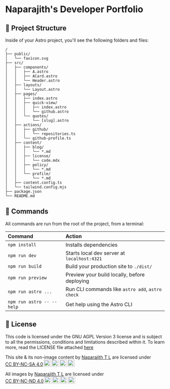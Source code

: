 # Naparajith's Developer Portfolio

## 🚀 Project Structure

Inside of your Astro project, you'll see the following folders and files:

```text
/
├── public/
│   └── favicon.svg
├── src/
│   ├── components/
│   │   ├── A.astro
│   │   ├── ACard.astro
│   │   └── Header.astro
│   ├── layouts/
│   │   └── Layout.astro
│   ├── pages/
│   │   ├── index.astro
│   │   ├── quick-view/
│   │   │   ├── index.astro
│   │   │   └── github.astro
│   │   └── quotes/
│   │       └── [slug].astro
│   ├── actions/
│   │   ├── github/
│   │   │   └── repositories.ts
│   │   └── github-profile.ts
│   ├── content/
│   │   ├── blog/
│   │   │   └── *.md
│   │   ├── license/
│   │   │   └── code.mdx
│   │   ├── policy/
│   │   │   └── *.md
│   │   └── profile/
│   │       └── *.md
│   ├── content.config.ts
│   └── tailwind.config.mjs
├── package.json
└── README.md
```

## 🧞 Commands

All commands are run from the root of the project, from a terminal:

| Command                   | Action                                           |
| :------------------------ | :----------------------------------------------- |
| `npm install`             | Installs dependencies                            |
| `npm run dev`             | Starts local dev server at `localhost:4321`      |
| `npm run build`           | Build your production site to `./dist/`          |
| `npm run preview`         | Preview your build locally, before deploying     |
| `npm run astro ...`       | Run CLI commands like `astro add`, `astro check` |
| `npm run astro -- --help` | Get help using the Astro CLI                     |

## 🪪 License

This code is licensed under the GNU AGPL Version 3 license and is subject to all
the permissions, conditions and limitations described within it. To learn more,
read the LICENSE file attached [here](./LICENSE)

<p xmlns:cc="http://creativecommons.org/ns#" xmlns:dct="http://purl.org/dc/terms/"><span property="dct:title">This site & its non-image content</span> by <a rel="cc:attributionURL dct:creator" property="cc:attributionName" href="https://www.linkedin.com/in/naparajith/">Naparajith T L</a> are licensed under <a href="https://creativecommons.org/licenses/by-nc-sa/4.0/?ref=chooser-v1" target="_blank" rel="license noopener noreferrer" style="display:inline-block;">CC BY-NC-SA 4.0<img style="height:22px!important;margin-left:3px;vertical-align:text-bottom;" src="https://mirrors.creativecommons.org/presskit/icons/cc.svg?ref=chooser-v1" alt=""><img style="height:22px!important;margin-left:3px;vertical-align:text-bottom;" src="https://mirrors.creativecommons.org/presskit/icons/by.svg?ref=chooser-v1" alt=""><img style="height:22px!important;margin-left:3px;vertical-align:text-bottom;" src="https://mirrors.creativecommons.org/presskit/icons/nc.svg?ref=chooser-v1" alt=""><img style="height:22px!important;margin-left:3px;vertical-align:text-bottom;" src="https://mirrors.creativecommons.org/presskit/icons/sa.svg?ref=chooser-v1" alt=""></a></p>

<p xmlns:cc="http://creativecommons.org/ns#" xmlns:dct="http://purl.org/dc/terms/"><span property="dct:title">All images</span> by <a rel="cc:attributionURL dct:creator" property="cc:attributionName" href="https://www.linkedin.com/in/naparajith/">Naparajith T L</a> are licensed under <a href="https://creativecommons.org/licenses/by-nc-nd/4.0/?ref=chooser-v1" target="_blank" rel="license noopener noreferrer" style="display:inline-block;">CC BY-NC-ND 4.0<img style="height:22px!important;margin-left:3px;vertical-align:text-bottom;" src="https://mirrors.creativecommons.org/presskit/icons/cc.svg?ref=chooser-v1" alt=""><img style="height:22px!important;margin-left:3px;vertical-align:text-bottom;" src="https://mirrors.creativecommons.org/presskit/icons/by.svg?ref=chooser-v1" alt=""><img style="height:22px!important;margin-left:3px;vertical-align:text-bottom;" src="https://mirrors.creativecommons.org/presskit/icons/nc.svg?ref=chooser-v1" alt=""><img style="height:22px!important;margin-left:3px;vertical-align:text-bottom;" src="https://mirrors.creativecommons.org/presskit/icons/nd.svg?ref=chooser-v1" alt=""></a></p>
